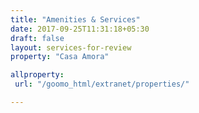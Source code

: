 ```yaml
---
title: "Amenities & Services"
date: 2017-09-25T11:31:18+05:30
draft: false
layout: services-for-review
property: "Casa Amora"

allproperty:
 url: "/goomo_html/extranet/properties/"

---
```


